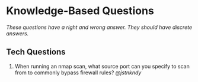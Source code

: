 # Knowledge-Based Questions #
*These questions have a right and wrong answer. They should have discrete answers.*

## Tech Questions ##
1. When running an nmap scan, what source port can you specify to scan from to commonly bypass firewall rules? *@jstnkndy*